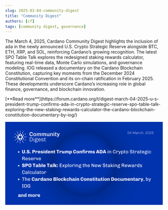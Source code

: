 ```yaml
---
slug: 2025-03-04-community-digest
title: "Community Digest"
authors: [cf]
tags: [community digest, governance]
---
```



The March 4, 2025, Cardano Community Digest highlights the inclusion of ada in the newly announced U.S. Crypto Strategic Reserve alongside BTC, ETH, XRP, and SOL, reinforcing Cardano’s growing recognition. The latest SPO Table Talk explores the redesigned staking rewards calculator, featuring real-time data, Monte Carlo simulations, and governance modeling. IOG released a documentary on the Cardano Blockchain Constitution, capturing key moments from the December 2024 Constitutional Convention and its on-chain ratification in February 2025. These developments underscore Cardano’s increasing role in global finance, governance, and blockchain innovation.

<div style={{ textAlign: 'right' }}>
 [**Read more**](https://forum.cardano.org/t/digest-march-04-2025-u-s-president-trump-confirms-ada-in-crypto-strategic-reserve-spo-table-talk-exploring-the-new-staking-rewards-calculator-the-cardano-blockchain-constitution-documentary-by-iog/) 
</div>

 ![community digest](./community-digest.png)

